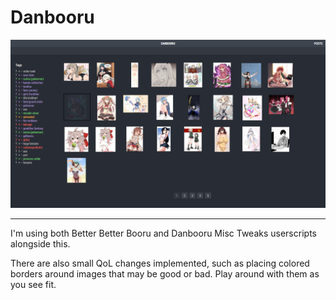 # Danbooru
![preview_danbooru.png](https://raw.githubusercontent.com/Ddeokbokki/Danbooru/master/preview_danbooru.png)

___
I'm using both Better Better Booru and Danbooru Misc Tweaks userscripts alongside this.

There are also small QoL changes implemented, such as placing colored borders around images that may be good or bad. Play around with them as you see fit.
